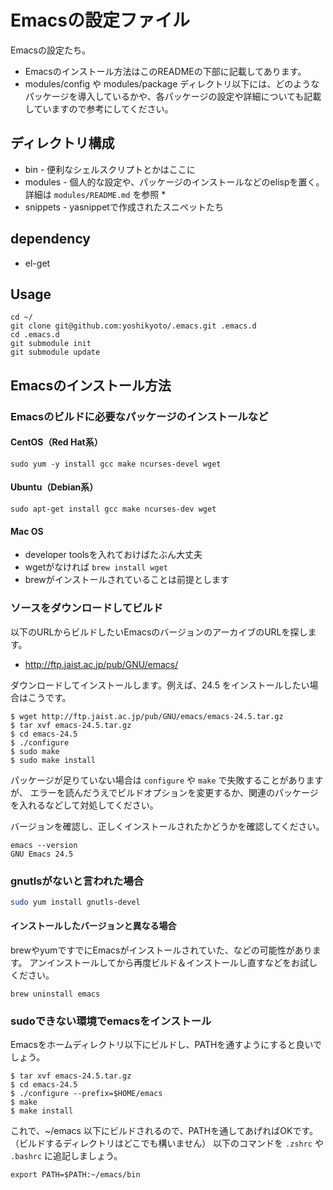 # Emacsの設定ファイル

Emacsの設定たち。

* Emacsのインストール方法はこのREADMEの下部に記載してあります。
* modules/config や modules/package ディレクトリ以下には、どのようなパッケージを導入しているかや、各パッケージの設定や詳細についても記載していますので参考にしてください。



## ディレクトリ構成

* bin - 便利なシェルスクリプトとかはここに
* modules - 個人的な設定や、パッケージのインストールなどのelispを置く。詳細は `modules/README.md` を参照
  * 
* snippets - yasnippetで作成されたスニペットたち

## dependency

* el-get

## Usage

```
cd ~/
git clone git@github.com:yoshikyoto/.emacs.git .emacs.d
cd .emacs.d
git submodule init
git submodule update
```

## Emacsのインストール方法

### Emacsのビルドに必要なパッケージのインストールなど

#### CentOS（Red Hat系）

```
sudo yum -y install gcc make ncurses-devel wget
```

#### Ubuntu（Debian系）

```
sudo apt-get install gcc make ncurses-dev wget
```

#### Mac OS

* developer toolsを入れておけばたぶん大丈夫
* wgetがなければ `brew install wget`
* brewがインストールされていることは前提とします

### ソースをダウンロードしてビルド

以下のURLからビルドしたいEmacsのバージョンのアーカイブのURLを探します。

* http://ftp.jaist.ac.jp/pub/GNU/emacs/ 

ダウンロードしてインストールします。例えば、24.5 をインストールしたい場合はこうです。

```
$ wget http://ftp.jaist.ac.jp/pub/GNU/emacs/emacs-24.5.tar.gz
$ tar xvf emacs-24.5.tar.gz
$ cd emacs-24.5
$ ./configure
$ sudo make
$ sudo make install
```

パッケージが足りていない場合は `configure` や `make` で失敗することがありますが、
エラーを読んだうえでビルドオプションを変更するか、関連のパッケージを入れるなどして対処してください。

バージョンを確認し、正しくインストールされたかどうかを確認してください。

```
emacs --version
GNU Emacs 24.5
```

### gnutlsがないと言われた場合

```sh
sudo yum install gnutls-devel
```

#### インストールしたバージョンと異なる場合

brewやyumですでにEmacsがインストールされていた、などの可能性があります。
アンインストールしてから再度ビルド＆インストールし直すなどをお試しください。

```
brew uninstall emacs
```

### sudoできない環境でemacsをインストール

Emacsをホームディレクトリ以下にビルドし、PATHを通すようにすると良いでしょう。

```
$ tar xvf emacs-24.5.tar.gz
$ cd emacs-24.5
$ ./configure --prefix=$HOME/emacs
$ make
$ make install
```

これで、~/emacs 以下にビルドされるので、PATHを通してあげればOKです。
（ビルドするディレクトリはどこでも構いません）
以下のコマンドを `.zshrc` や `.bashrc` に追記しましょう。

```
export PATH=$PATH:~/emacs/bin
```
